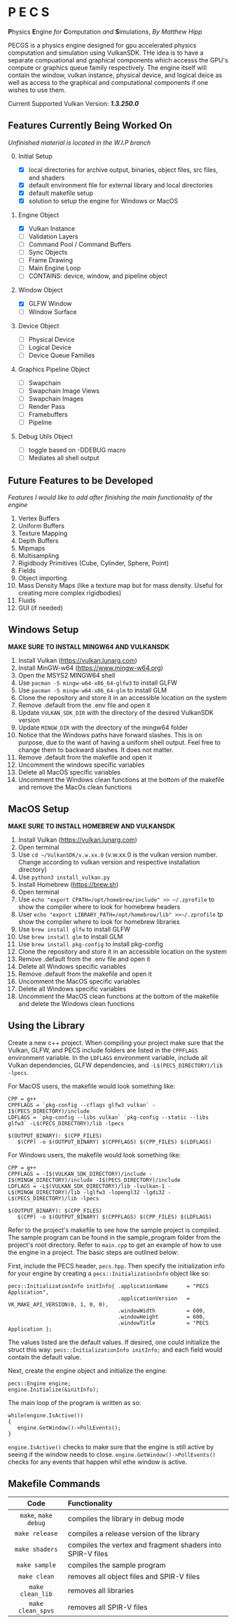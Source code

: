 # P E C S

**P**hysics **E**ngine _for_ **C**omputation _and_ **S**imulations, _By Matthew Hipp_

PECGS is a physics engine designed for gpu accelerated physics computation and simulation using VulkanSDK.
THe idea is to have a separate compuational and graphical components which accesss the GPU's compute or graphics queue family respectively. The engine itself will contain the window, vulkan instance, physical device, and logical deice as well as access to the graphical and computational components if one wishes to use them.

Current Supported Vulkan Version: **_1.3.250.0_**

## Features Currently Being Worked On

_Unfinished material is located in the W.I.P branch_

0. Initial Setup

   - [x] local directories for archive output, binaries, object files, src files, and shaders
   - [x] default environment file for external library and local directories
   - [x] default makefile setup
   - [x] solution to setup the engine for Windows or MacOS

1. Engine Object

   - [x] Vulkan Instance
   - [ ] Validation Layers
   - [ ] Command Pool / Command Buffers
   - [ ] Sync Objects
   - [ ] Frame Drawing
   - [ ] Main Engine Loop
   - [ ] CONTAINS: device, window, and pipeline object

2. Window Object

   - [x] GLFW Window
   - [ ] Window Surface

3. Device Object

   - [ ] Physical Device
   - [ ] Logical Device
   - [ ] Device Queue Families

4. Graphics Pipeline Object

   - [ ] Swapchain
   - [ ] Swapchain Image Views
   - [ ] Swapchain Images
   - [ ] Render Pass
   - [ ] Framebuffers
   - [ ] Pipeline

5. Debug Utils Object

   - [ ] toggle based on -DDEBUG macro
   - [ ] Mediates all shell output

## Future Features to be Developed

_Features I would like to add after finishing the main functionality of the engine_

1. Vertex Buffers
2. Uniform Buffers
3. Texture Mapping
4. Depth Buffers
5. Mipmaps
6. Multisampling
7. Rigidbody Primitives (Cube, Cylinder, Sphere, Point)
8. Fields
9. Object importing
10. Mass Density Maps (like a texture map but for mass density. Useful for creating more complex rigidbodies)
11. Fluids
12. GUI (if needed)

## Windows Setup

**MAKE SURE TO INSTALL MINGW64 AND VULKANSDK**

1. Install Vulkan (https://vulkan.lunarg.com)
2. Install MinGW-w64 (https://www.mingw-w64.org)
3. Open the MSYS2 MINGW64 shell
4. Use `pacman -S mingw-w64-x86_64-glfw3` to install GLFW
5. Use `pacman -S mingw-w64-x86_64-glm` to install GLM
6. Clone the repository and store it in an accessible location on the system
7. Remove .default from the .env file and open it
8. Update `VULKAN_SDK_DIR` with the directory of the desired VulkanSDK version
9. Update `MINGW_DIR` with the directory of the mingw64 folder
10. Notice that the Windows paths have forward slashes. This is on purpose, due to the want of having a uniform shell output. Feel free to change them to backward slashes. It does not matter.
11. Remove .default from the makefile and open it
12. Uncomment the windows specific variables
13. Delete all MacOS specific variables
14. Uncomment the Windows clean functions at the bottom of the makefile and remove the MacOs clean functions

## MacOS Setup

**MAKE SURE TO INSTALL HOMEBREW AND VULKANSDK**

1. Install Vulkan (https://vulkan.lunarg.com)
2. Open terminal
3. Use `cd ~/VulkanSDK/v.w.xx.0` (v.w.xx.0 is the vulkan version number. Change according to vulkan version and respective installation directory)
4. Use `python3 install_vulkan.py`
5. Install Homebrew (https://brew.sh)
6. Open terminal
7. Use `echo "export CPATH=/opt/homebrew/include" >> ~/.zprofile` to show the compiler where to look for homebrew headers
8. User `echo "export LIBRARY_PATH=/opt/homebrew/lib" >>~/.zprofile` tp show the compiler where to look for homebrew libraries
9. Use `brew install glfw` to install GLFW
10. Use `brew install glm` to install GLM
11. Use `brew install pkg-config` to install pkg-config
12. Clone the repository and store it in an accessible location on the system
13. Remove .default from the .env file and open it
14. Delete all Windows specific variables
15. Remove .default from the makefile and open it
16. Uncomment the MacOS specific variables
17. Delete all Windows specific variables
18. Uncomment the MacOS clean functions at the bottom of the makefile and delete the Windows clean functions

## Using the Library

Create a new c++ project. When compiling your project make sure that the Vulkan, GLFW, and PECS include folders are listed in the `CPPFLAGS` environment variable. In the `LDFLAGS` environment variable, include all Vulkan dependencies, GLFW dependencies, and `-L$(PECS_DIRECTORY)/lib -lpecs`.

For MacOS users, the makefile would look something like:

```
CPP = g++
CPPFLAGS = `pkg-config --cflags glfw3 vulkan` -I$(PECS_DIRECTORY)/include
LDFLAGS = `pkg-config --libs vulkan` `pkg-config --static --libs glfw3` -L$(PECS_DIRECTORY)/lib -lpecs

$(OUTPUT_BINARY): $(CPP_FILES)
   $(CPP) -o $(OUTPUT_BINARY) $(CPPFLAGS) $(CPP_FILES) $(LDFLAGS)
```

For Windows users, the makefile would look something like:

```
CPP = g++
CPPFLAGS = -I$(VULKAN_SDK_DIRECTORY)/include -I$(MINGW_DIRECTORY)/include -I$(PECS_DIRECTORY)/include
LDFLAGS = -L$(VULKAN_SDK_DIRECTORY)/lib -lvulkan-1 -L$(MINGW_DIRECTORY)/lib -lglfw3 -lopengl32 -lgdi32 -L$(PECS_DIRECTORY)/lib -lpecs

$(OUTPUT_BINARY): $(CPP_FILES)
   $(CPP) -o $(OUTPUT_BINARY) $(CPPFLAGS) $(CPP_FILES) $(LDFLAGS)
```

Refer to the project's makefile to see how the sample project is compiled. The sample program can be found in the sample_program folder from the project's root directory. Refer to `main.cpp` to get an example of how to use the engine in a project. The basic steps are outlined below:

First, include the PECS header, `pecs.hpp`. Then specify the initialization info for your engine by creating a `pecs::InitializationInfo` object like so:

```
pecs::InitializationInfo initInfo{ .applicationName      = "PECS Application",
                                   .applicationVersion   = VK_MAKE_API_VERSION(0, 1, 0, 0),
                                   .windowWidth          = 600,
                                   .windowHeight         = 600,
                                   .windowTitle          = "PECS Application };
```

The values listed are the default values. If desired, one could initialize the struct this way: `pecs::InitializationInfo initInfo;` and each field would contain the default value.

Next, create the engine object and initialize the engine:

```
pecs::Engine engine;
engine.Initialize(&initInfo);
```

The main loop of the program is written as so:

```
while(engine.IsActive())
{
   engine.GetWindow()->PolLEvents();
}
```

`engine.IsActive()` checks to make sure that the engine is still active by seeing if the window needs to close. `engine.GetWindow()->PollEvents()` checks for any events that happen whil ethe window is active.

## Makefile Commands

|         Code         | Functionality                                              |
| :------------------: | :--------------------------------------------------------- |
| `make`, `make debug` | compiles the library in debug mode                         |
|    `make release`    | compiles a release version of the library                  |
|    `make shaders`    | compiles the vertex and fragment shaders into SPIR-V files |
|    `make sample`     | compiles the sample program                                |
|     `make clean`     | removes all object files and SPIR-V files                  |
|   `make clean_lib`   | removes all libraries                                      |
|  `make clean_spvs`   | removes all SPIR-V files                                   |
